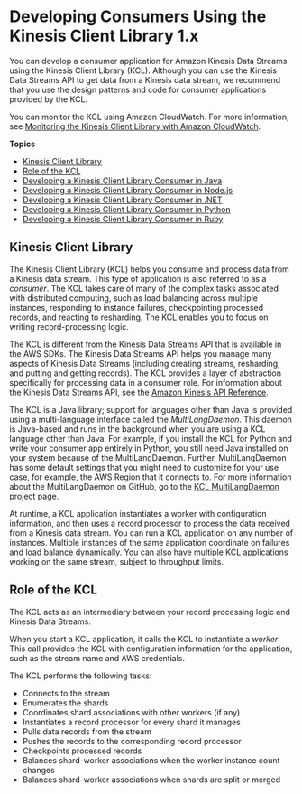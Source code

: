 # Developing Consumers Using the Kinesis Client Library 1\.x<a name="developing-consumers-with-kcl"></a>

You can develop a consumer application for Amazon Kinesis Data Streams using the Kinesis Client Library \(KCL\)\. Although you can use the Kinesis Data Streams API to get data from a Kinesis data stream, we recommend that you use the design patterns and code for consumer applications provided by the KCL\.

You can monitor the KCL using Amazon CloudWatch\. For more information, see [Monitoring the Kinesis Client Library with Amazon CloudWatch](monitoring-with-kcl.md)\.

**Topics**
+ [Kinesis Client Library](#kinesis-record-processor-overview-kcl)
+ [Role of the KCL](#kinesis-record-processor-kcl-role)
+ [Developing a Kinesis Client Library Consumer in Java](kinesis-record-processor-implementation-app-java.md)
+ [Developing a Kinesis Client Library Consumer in Node\.js](kinesis-record-processor-implementation-app-nodejs.md)
+ [Developing a Kinesis Client Library Consumer in \.NET](kinesis-record-processor-implementation-app-dotnet.md)
+ [Developing a Kinesis Client Library Consumer in Python](kinesis-record-processor-implementation-app-py.md)
+ [Developing a Kinesis Client Library Consumer in Ruby](kinesis-record-processor-implementation-app-ruby.md)

## Kinesis Client Library<a name="kinesis-record-processor-overview-kcl"></a>

The Kinesis Client Library \(KCL\) helps you consume and process data from a Kinesis data stream\. This type of application is also referred to as a *consumer*\. The KCL takes care of many of the complex tasks associated with distributed computing, such as load balancing across multiple instances, responding to instance failures, checkpointing processed records, and reacting to resharding\. The KCL enables you to focus on writing record\-processing logic\. 

The KCL is different from the Kinesis Data Streams API that is available in the AWS SDKs\. The Kinesis Data Streams API helps you manage many aspects of Kinesis Data Streams \(including creating streams, resharding, and putting and getting records\)\. The KCL provides a layer of abstraction specifically for processing data in a consumer role\. For information about the Kinesis Data Streams API, see the [Amazon Kinesis API Reference](https://docs.aws.amazon.com/kinesis/latest/APIReference/)\.

The KCL is a Java library; support for languages other than Java is provided using a multi\-language interface called the *MultiLangDaemon*\. This daemon is Java\-based and runs in the background when you are using a KCL language other than Java\. For example, if you install the KCL for Python and write your consumer app entirely in Python, you still need Java installed on your system because of the MultiLangDaemon\. Further, MultiLangDaemon has some default settings that you might need to customize for your use case, for example, the AWS Region that it connects to\. For more information about the MultiLangDaemon on GitHub, go to the [KCL MultiLangDaemon project](https://github.com/awslabs/amazon-kinesis-client/tree/v1.x/src/main/java/com/amazonaws/services/kinesis/multilang) page\.

At runtime, a KCL application instantiates a worker with configuration information, and then uses a record processor to process the data received from a Kinesis data stream\. You can run a KCL application on any number of instances\. Multiple instances of the same application coordinate on failures and load balance dynamically\. You can also have multiple KCL applications working on the same stream, subject to throughput limits\.

## Role of the KCL<a name="kinesis-record-processor-kcl-role"></a>

The KCL acts as an intermediary between your record processing logic and Kinesis Data Streams\.

When you start a KCL application, it calls the KCL to instantiate a *worker*\. This call provides the KCL with configuration information for the application, such as the stream name and AWS credentials\.

The KCL performs the following tasks:
+ Connects to the stream 
+ Enumerates the shards 
+ Coordinates shard associations with other workers \(if any\) 
+ Instantiates a record processor for every shard it manages 
+ Pulls data records from the stream 
+ Pushes the records to the corresponding record processor 
+ Checkpoints processed records 
+ Balances shard\-worker associations when the worker instance count changes
+ Balances shard\-worker associations when shards are split or merged